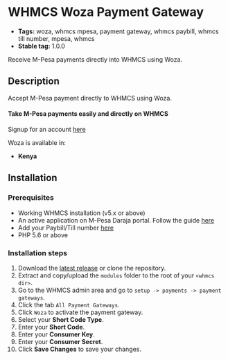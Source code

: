 # WHMCS Woza Payment Gateway

 - **Tags:** woza, whmcs mpesa, payment gateway, whmcs paybill, whmcs till number, mpesa, whmcs
 - **Stable tag:** 1.0.0

Receive M-Pesa payments directly into WHMCS using Woza.

## Description

Accept M-Pesa payment directly to WHMCS using Woza.

#### Take M-Pesa payments easily and directly on WHMCS

Signup for an account [here](https://my.jisort.com/signUp)

Woza is available in:

* __Kenya__

## Installation

### Prerequisites

* Working WHMCS installation (v5.x or above)
* An active application on M-Pesa Daraja portal. Follow the guide [here](https://developer.safaricom.co.ke/docs#step-by-step-go-live-guide)
* Add your Paybill/Till number [here](https://my.jisort.com/mpay/addPaybill/)
* PHP 5.6 or above

### Installation steps

1. Download the [latest release](https://github.com/Jisort/whmcs-mpesa/archive/master.zip) or clone the repository.
2. Extract and copy/upload the `modules` folder to the root of your `<whmcs dir>`.
3. Go to the WHMCS admin area and go to `setup -> payments -> payment gateways`.
4. Click the tab `All Payment Gateways`.
5. Click `Woza` to activate the payment gateway.
6. Select your __Short Code Type__.
7. Enter your __Short Code__.
8. Enter your __Consumer Key__.
9. Enter your __Consumer Secret__.
10. Click __Save Changes__ to save your changes.
